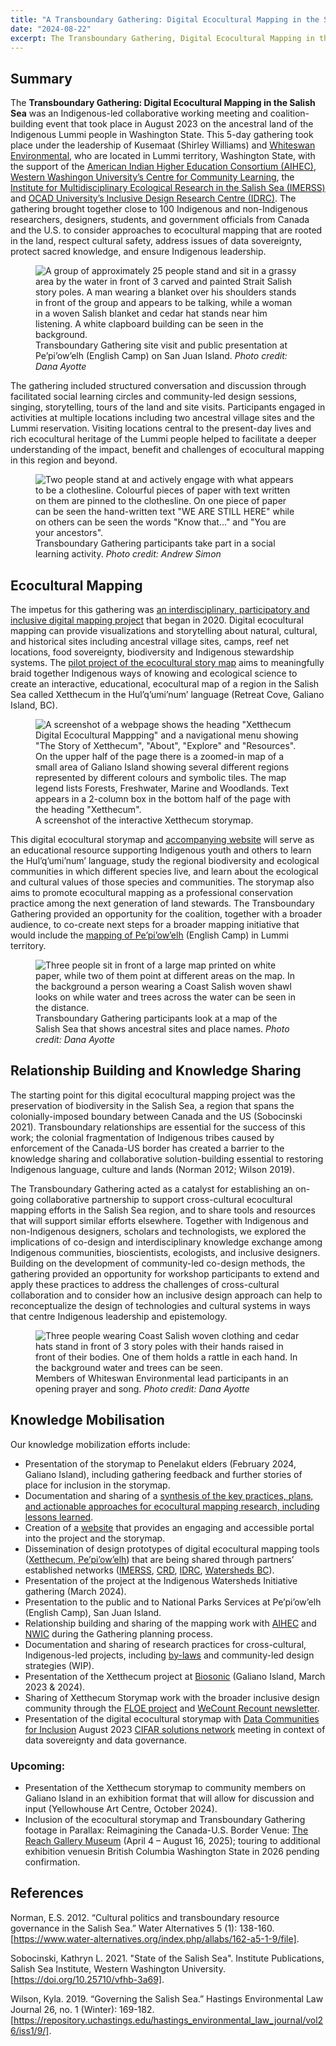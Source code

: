 ```yaml
---
title: "A Transboundary Gathering: Digital Ecocultural Mapping in the Salish Sea"
date: "2024-08-22"
excerpt: The Transboundary Gathering, Digital Ecocultural Mapping in the Salish Sea was an Indigenous-led collaborative working meeting and coalition-building event
---
```

## Summary

The **Transboundary Gathering: Digital Ecocultural Mapping in the Salish Sea** was an Indigenous-led collaborative
working meeting and coalition-building event that took place in August 2023 on the ancestral land of the Indigenous
Lummi people in Washington State. This 5-day gathering took place under the leadership of Kusemaat (Shirley Williams)
and [Whiteswan Environmental](https://www.whiteswanenvironmental.org/), who are located in Lummi territory, Washington
State, with the support of the [American Indian Higher Education Consortium (AIHEC)](https://www.aihec.org/),
[Western Washingon University’s Centre for Community Learning](https://ccl.wwu.edu/), the
[Institute for Multidisciplinary Ecological Research in the Salish Sea (IMERSS)](https://imerss.org/)
and [OCAD University’s Inclusive Design Research Centre (IDRC)](https://idrc.ocadu.ca/). The gathering brought
together close to 100 Indigenous and non-Indigenous researchers, designers, students, and government officials
from Canada and the U.S. to consider approaches to ecocultural mapping that are rooted in the land, respect
cultural safety, address issues of data sovereignty, protect sacred knowledge, and ensure Indigenous leadership.

<figure>
<img src="/news/images/transboundary-gathering-site.jpeg"
    alt="A group of approximately 25 people stand and sit in a grassy area by the water in front of 3 carved and
    painted Strait Salish story poles. A man wearing a blanket over his shoulders stands in front of the group and
    appears to be talking, while a woman in a woven Salish blanket and cedar hat stands near him listening.
    A white clapboard building can be seen in the background.">
<figcaption>
    Transboundary Gathering site visit and public presentation at Pe’pi’ow’elh (English Camp) on San Juan Island.
    <em>Photo credit: Dana Ayotte</em>
</figcaption>
</figure>

The gathering included structured conversation and discussion through facilitated social learning circles and
community-led design sessions, singing, storytelling, tours of the land and site visits. Participants engaged
in activities at multiple locations including two ancestral village sites and the Lummi reservation. Visiting
locations central to the present-day lives and rich ecocultural heritage of the Lummi people helped to facilitate a
deeper understanding of the impact, benefit and challenges of ecocultural mapping in this region and beyond.

<figure>
<img src="/news/images/transboundary-gathering-participants.jpeg"
    alt='Two people stand at and actively engage with what appears to be a clothesline. Colourful pieces of paper
    with text written on them are pinned to the clothesline.  On one piece of paper can be seen the hand-written
    text "WE ARE STILL HERE" while on others can be seen the words "Know that..." and "You are your ancestors".'>
<figcaption>
    Transboundary Gathering participants take part in a social learning activity. <em>Photo credit: Andrew Simon</em>
</figcaption>
</figure>

## Ecocultural Mapping

The impetus for this gathering was
[an interdisciplinary, participatory and inclusive digital mapping project](https://www.youtube.com/watch?v=0v84S7DeORU)
that began in 2020. Digital ecocultural mapping can provide visualizations and storytelling about natural, cultural,
and historical sites including ancestral village sites, camps, reef net locations, food sovereignty, biodiversity and
Indigenous stewardship systems. ​The
[pilot project of the ecocultural story map](https://imerss.github.io/xetthecum-storymap-story/Xetthecum-Storymap-Reknitted.html#)
aims to meaningfully braid together Indigenous ways of knowing and ecological science to create an interactive,
educational, ecocultural map of a region in the Salish Sea called Xetthecum in the Hul’q’umi’num’ language
(Retreat Cove, Galiano Island, BC).

<figure>
<img src="/news/images/interactive-xetthecum-storymap.png"
    alt='A screenshot of a webpage shows the heading "Xetthecum Digital Ecocultural Mappping" and a navigational
    menu showing "The Story of Xetthecum", "About", "Explore" and "Resources". On the upper half of the page there
    is a zoomed-in map of a small area of Galiano Island showing several different regions represented by
    different colours and symbolic tiles. The map legend lists Forests, Freshwater, Marine and Woodlands.
    Text appears in a 2-column box in the bottom half of the page with the heading "Xetthecum".'>
<figcaption>
    A screenshot of the interactive Xetthecum storymap.
</figcaption>
</figure>

This digital ecocultural storymap and [accompanying website](https://imerss.github.io/xetthecum-storymap/)
will serve as an educational resource supporting Indigenous youth and others to learn the Hul’q’umi’num’ language,
study the regional biodiversity and ecological communities in which different species live, and learn about the
ecological and cultural values of those species and communities. The storymap also aims to promote ecocultural mapping
as a professional conservation practice among the next generation of land stewards. The Transboundary Gathering
provided an opportunity for the coalition, together with a broader audience, to co-create next steps for a broader
mapping initiative that would include the
[mapping of Pe’pi’ow’elh](https://imerss.github.io/imerss-bioinfo/Pe%27pi%27ow%27elh.html)
(English Camp) in Lummi territory.

<figure>
<img src="/news/images/transboundary-gathering-participants-2.jpeg"
    alt="Three people sit in front of a large map printed on white paper, while two of them point at different areas
    on the map. In the background a person wearing a Coast Salish woven shawl looks on while water and trees across
    the water can be seen in the distance.">
<figcaption>
    Transboundary Gathering participants look at a map of the Salish Sea that shows ancestral sites and place names.
    <em>Photo credit: Dana Ayotte</em>
</figcaption>
</figure>

## Relationship Building and Knowledge Sharing

The starting point for this digital ecocultural mapping project was the preservation of biodiversity in the Salish Sea,
a region that spans the colonially-imposed boundary between Canada and the US (Sobocinski 2021). Transboundary
relationships are essential for the success of this work; the colonial fragmentation of Indigenous tribes caused
by enforcement of the Canada-US border has created a barrier to the knowledge sharing and collaborative
solution-building essential to restoring Indigenous language, culture and lands (Norman 2012; Wilson 2019).

The Transboundary Gathering acted as a catalyst for establishing an on-going collaborative partnership to support
cross-cultural ecocultural mapping efforts in the Salish Sea region, and to share tools and resources that will
support similar efforts elsewhere. Together with Indigenous and non-Indigenous designers, scholars and technologists,
we explored the implications of co-design and interdisciplinary knowledge exchange among Indigenous communities,
bioscientists, ecologists, and inclusive designers. Building on the development of community-led co-design methods,
the gathering provided an opportunity for workshop participants to extend and apply these practices to address
the challenges of cross-cultural collaboration and to consider how an inclusive design approach can help to
reconceptualize the design of technologies and cultural systems in ways that centre Indigenous leadership and
epistemology.

<figure>
<img src="/news/images/whiteswan-environmental-lead-participants.jpeg"
    alt="Three people wearing Coast Salish woven clothing and cedar hats stand in front of 3 story poles with their
    hands raised in front of their bodies. One of them holds a rattle in each hand.
    In the background water and trees can be seen.">
<figcaption>
    Members of Whiteswan Environmental lead participants in an opening prayer and song. <em>Photo credit: Dana Ayotte</em>
</figcaption>
</figure>

## Knowledge Mobilisation

Our knowledge mobilization efforts include:

- Presentation of the storymap to Penelakut elders (February 2024, Galiano Island), including gathering feedback and
further stories of place for inclusion in the storymap.
- Documentation and sharing of a
[synthesis of the key practices, plans, and actionable approaches for ecocultural mapping research, including lessons learned](https://docs.google.com/document/d/15aE_WDgoj8CiBkbFj5zX78OknL-EIC9P/edit?rtpof=true&sd=true).
- Creation of a [website](https://imerss.github.io/xetthecum-storymap/)
that provides an engaging and accessible portal into the project and the storymap.
- Dissemination of design prototypes of digital ecocultural mapping tools
([Xetthecum, Pe’pi’ow’elh](https://imerss.github.io/xetthecum-storymap-story/Xetthecum-Storymap-Reknitted.html#))
that are being shared through partners’ established networks ([IMERSS](https://imerss.org/), [CRD](https://www.crd.bc.ca/),
[IDRC](https://idrc.ocadu.ca/), [Watersheds BC](https://watershedsbc.ca/)).
- Presentation of the project at the Indigenous Watersheds Initiative gathering (March 2024).
- Presentation to the public and to National Parks Services at Pe’pi’ow’elh (English Camp), San Juan Island.
- Relationship building and sharing of the mapping work with
[AIHEC](https://www.aihec.org/) and [NWIC](https://www.nwic.edu/)
during the Gathering planning process.
- Documentation and sharing of research practices for cross-cultural, Indigenous-led projects, including
[by-laws](https://docs.google.com/document/d/1K5NH0vcXn8qIS210acESq_-t5_qF-QAWjoMMMVM2zyQ/edit) and
community-led design strategies (WIP).
- Presentation of the Xetthecum project at [Biosonic](https://www.activepassive.ca/archive-biosonic-2023.html)
(Galiano Island, March 2023 & 2024).
- Sharing of Xetthecum Storymap work with the broader inclusive design community through the
[FLOE project](https://floeproject.org/news/2023-09-05-an-indigenous-led-transboundary-gathering/)
and [WeCount Recount newsletter](https://mailchi.mp/969e334f9042/we-count-recount-may-jun-2024?e=0e5ac39be9).
- Presentation of the digital ecocultural storymap  with [Data Communities for Inclusion](https://datacommunities.ca/) August
2023 [CIFAR solutions network](https://cifar.ca/ai/ai-and-society/cifar-solution-networks/data-communities-for-inclusion/)
meeting in context of data sovereignty and data governance.

### Upcoming:

- Presentation of the Xetthecum storymap to community members on Galiano Island in an exhibition format that will
allow for discussion and input (Yellowhouse Art Centre, October 2024).
- Inclusion of the ecocultural storymap and Transboundary Gathering footage in Parallax: Reimagining the Canada-U.S.
Border Venue: [The Reach Gallery Museum](https://thereach.ca/) (April 4 – August 16, 2025); touring to additional
exhibition venuesin British Columbia Washington State in 2026 pending confirmation.

## References

Norman, E.S. 2012. “Cultural politics and transboundary resource governance in the Salish Sea.”
Water Alternatives 5 (1): 138-160.
[https://www.water-alternatives.org/index.php/allabs/162-a5-1-9/file].

Sobocinski, Kathryn L. 2021. "State of the Salish Sea".
Institute Publications, Salish Sea Institute, Western Washington University. [https://doi.org/10.25710/vfhb-3a69].

Wilson, Kyla. 2019. “Governing the Salish Sea.” Hastings Environmental Law Journal 26, no.
1 (Winter): 169-182.
[https://repository.uchastings.edu/hastings_environmental_law_journal/vol26/iss1/9/].
